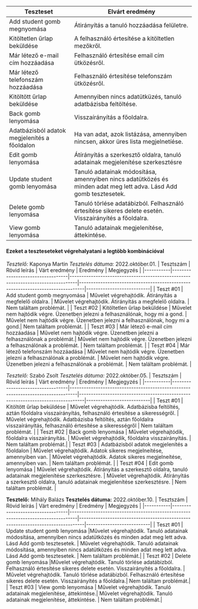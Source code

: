 | Teszteset               | Elvárt eredmény                                                                                                     | 
 |-------------------------|---------------------------------------------------------------------------------------------------------------------| 
 | Add student gomb megnyomása | Átirányítás a tanuló hozzáadása felületre. |
 | Kitöltetlen űrlap beküldése | A felhasználó értesítése a kitöltetlen mezőkről. | 
 | Már létező e-mail cím hozzáadása | Felhasználó értesítése email cím ütközésről. | 
 | Már létező telefonszám hozzáadása | Felhasználó értesítése telefonszám ütközésről. |
 | Kitöltött űrlap beküldése | Amennyiben nincs adatütküzés, tanuló adatbázisba feltöltése. |
 | Back gomb lenyomása | Visszaírányítás a főoldalra. |
 | Adatbázisból adatok megjelenítés a főoldalon | Ha van adat, azok listázása, amennyiben nincsen, akkor üres lista megjelnetíése. |
 | Edit gomb lenyomása | Átírányítás a szerkesztő oldalra, tanuló adatainak megjelenítése szerkesztésre |
 | Update student gomb lenyomása | Tanuló adatainak módosítása, amennyiben nincs adatütközés és minden adat meg lett adva. Lásd Add gomb tesztesetek. | 
 | Delete gomb lenyomása | Tanuló törlése adatábizból. Felhasználó értesítése sikeres delete esetén. Visszaírányítés a főoldalra.|
 | View gomb lenyomása | Tanuló adatainak megjelenítése, áttekintése. | 

#### Ezeket a teszteseteket végrehalyatani a legtöbb kombinációval

*Tesztelő:* Kaponya Martin
*Tesztelés dátuma:* 2022.október.01.
| Tesztszám | Rövid leírás                     | Várt eredmény                                                                   | Eredmény                                                                       | Megjegyzés                |
|-----------|----------------------------------|---------------------------------------------------------------------------------|--------------------------------------------------------------------------------|---------------------------|
| Teszt #01 | Add student gomb megnyomása | Művelet végrehajtódik. Átirányítás a megfelelő oldalra. | Művelet  végrehajtódik. Átirányítás a megfelelő oldalra. | Nem találtam problémát. |
| Teszt #02 | Kitöltetlen űrlap beküldése | Művelet nem hajtódik végre. Üzenetben jelezni a felhasználónak, hogy mi a gond. | Művelet nem hajtódik végre. Üzenetben jelezni a felhasználónak, hogy mi a gond.| Nem találtam problémát. |
| Teszt #03 | Már létező e-mail cím hozzáadása | Művelet nem hajtódik végre. Üzenetben jelezni a felhasználónak a problémát.| Művelet nem hajtódik végre. Üzenetben jelezni a felhasználónak a problémát. | Nem találtam problémát. |
| Teszt #04 | Már létező telefonszám hozzáadása | Művelet nem hajtódik végre. Üzenetben jelezni a felhasználónak a problémát. | Művelet nem hajtódik végre. Üzenetben jelezni a felhasználónak a problémát. | Nem találtam problémát. |

*Tesztelő:* Szabó Zsolt
*Tesztelés dátuma:* 2022.október.05.
| Tesztszám | Rövid leírás                     | Várt eredmény                                                                   | Eredmény                                                                       | Megjegyzés                |
|-----------|----------------------------------|---------------------------------------------------------------------------------|--------------------------------------------------------------------------------|---------------------------|
| Teszt #01 | Kitöltött űrlap beküldése | Művelet végrehajtódik. Adatbázisba feltöltés, aztán főoldalra visszaírányítás, felhasználó értesítése a sikerességről. | Művelet végrehajtódik. Adatbázisba feltöltés, aztán főoldalra visszaírányítás, felhasználó értesítése a sikerességről | Nem találtam problémát. |
| Teszt #02 | Back gomb lenyomása | Művelet végrehajtódik, főoldalra visszairányítás. | Művelet végrehajtódik, főoldalra visszairányítás. | Nem találtam problémát.|
| Teszt #03 | Adatbázisból adatok megjelenítés a főoldalon | Művelet végrehajtódik. Adatok sikeres megjelneítése, amennyiben van. | Művelet végrehajtódik. Adatok sikeres megjelneítése, amennyiben van. | Nem találtam problémát. |
| Teszt #04 | Edit gomb lenyomása | Művelet végrehajtódik. Átírányítás a szerkesztő oldalra, tanuló adatainak megjelenítése szerkesztésre. | Művelet végrehajtódik. Átírányítás a szerkesztő oldalra, tanuló adatainak megjelenítése szerkesztésre. | Nem találtam problémát. |

**Tesztelő:** Mihály Balázs
**Tesztelés dátuma:** 2022.október.10.
| Tesztszám | Rövid leírás                     | Várt eredmény                                                                   | Eredmény                                                                       | Megjegyzés                |
|-----------|----------------------------------|---------------------------------------------------------------------------------|--------------------------------------------------------------------------------|---------------------------|
| Teszt #01 | Update student gomb lenyomása |Művelet végrehajtódik. Tanuló adatainak módosítása, amennyiben nincs adatütközés és minden adat meg lett adva. Lásd Add gomb tesztesetek. | Művelet végrehajtódik. Tanuló adatainak módosítása, amennyiben nincs adatütközés és minden adat meg lett adva. Lásd Add gomb tesztesetek. | Nem találtam problémát.|
| Teszt #02 | Delete gomb lenyomása |Művelet végrehajtódik. Tanuló törlése adatábizból. Felhasználó értesítése sikeres delete esetén. Visszaírányítés a főoldalra. | Művelet végrehajtódik. Tanuló törlése adatábizból. Felhasználó értesítése sikeres delete esetén. Visszaírányítés a főoldalra.| Nem találtam problémát.|
| Teszt #03 | View gomb lenyomása | Művelet végrehajtódik. Tanuló adatainak megjelenítése, áttekintése.|  Művelet végrehajtódik. Tanuló adatainak megjelenítése, áttekintése. | Nem találtam problémát.|                                        
